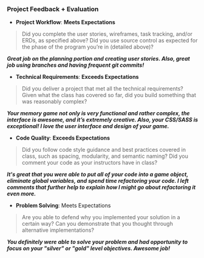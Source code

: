 ### Project Feedback + Evaluation

* __Project Workflow__: **Meets Expectations**

>Did you complete the user stories, wireframes, task tracking, and/or ERDs, as specified above? Did you use source control as expected for the phase of the program you’re in (detailed above)?

***Great job on the planning portion and creating user stories. Also, great job using branches and having frequent git commits!***


* __Technical Requirements__: **Exceeds Expectations**

>Did you deliver a project that met all the technical requirements? Given what the class has covered so far, did you build something that was reasonably complex?

***Your memory game not only is very functional and rather complex, the interface is awesome, and it’s extremely creative. Also, your CSS/SASS is exceptional! I love the user interface and design of your game.***


* __Code Quality__: **Exceeds Expectations**

>Did you follow code style guidance and best practices covered in class, such as spacing, modularity, and semantic naming? Did you comment your code as your instructors have in class?

 ***It's great that you were able to put all of your code into a game object, eliminate global variables, and spend time refactoring your code. I left comments that further help to explain how I might go about refactoring it even more.***


* __Problem Solving__: Meets Expectations

>Are you able to defend why you implemented your solution in a certain way? Can you demonstrate that you thought through alternative implementations?

***You definitely were able to solve your problem and had opportunity to focus on your "silver" or "gold" level objectives. Awesome job!***
